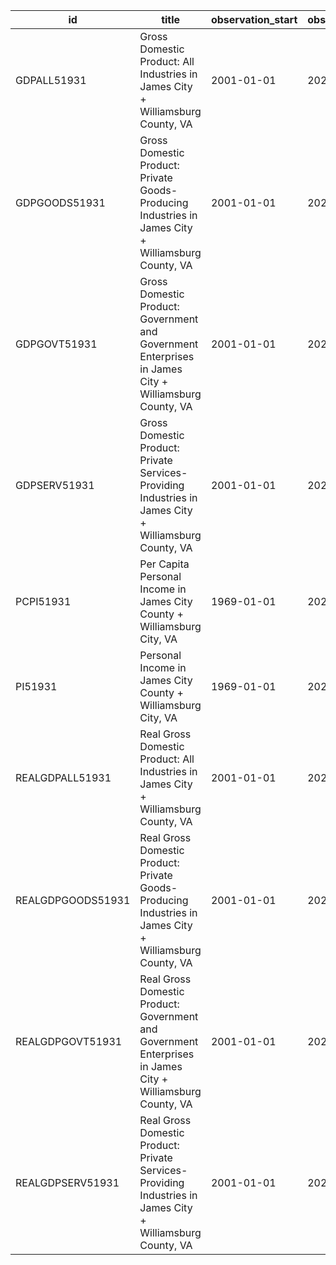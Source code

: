| id                | title                                                                                                      | observation_start   | observation_end   |
|-------------------|------------------------------------------------------------------------------------------------------------|---------------------|-------------------|
| GDPALL51931       | Gross Domestic Product: All Industries in James City + Williamsburg County, VA                             | 2001-01-01          | 2020-01-01        |
| GDPGOODS51931     | Gross Domestic Product: Private Goods-Producing Industries in James City + Williamsburg County, VA         | 2001-01-01          | 2020-01-01        |
| GDPGOVT51931      | Gross Domestic Product: Government and Government Enterprises in James City + Williamsburg County, VA      | 2001-01-01          | 2020-01-01        |
| GDPSERV51931      | Gross Domestic Product: Private Services-Providing Industries in James City + Williamsburg County, VA      | 2001-01-01          | 2020-01-01        |
| PCPI51931         | Per Capita Personal Income in James City County + Williamsburg City, VA                                    | 1969-01-01          | 2020-01-01        |
| PI51931           | Personal Income in James City County + Williamsburg City, VA                                               | 1969-01-01          | 2020-01-01        |
| REALGDPALL51931   | Real Gross Domestic Product: All Industries in James City + Williamsburg County, VA                        | 2001-01-01          | 2020-01-01        |
| REALGDPGOODS51931 | Real Gross Domestic Product: Private Goods-Producing Industries in James City + Williamsburg County, VA    | 2001-01-01          | 2020-01-01        |
| REALGDPGOVT51931  | Real Gross Domestic Product: Government and Government Enterprises in James City + Williamsburg County, VA | 2001-01-01          | 2020-01-01        |
| REALGDPSERV51931  | Real Gross Domestic Product: Private Services-Providing Industries in James City + Williamsburg County, VA | 2001-01-01          | 2020-01-01        |